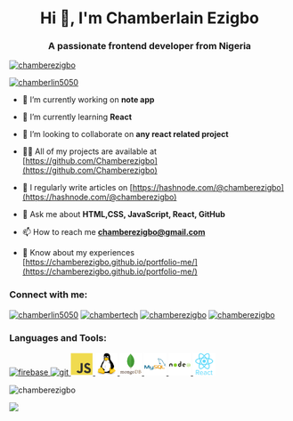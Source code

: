 <h1 align="center">Hi 👋, I'm Chamberlain Ezigbo</h1>
<h3 align="center">A passionate frontend developer from Nigeria</h3>

<p align="left"> <a href="https://github.com/ryo-ma/github-profile-trophy"><img src="https://github-profile-trophy.vercel.app/?username=chamberezigbo" alt="chamberezigbo" /></a> </p>

<p align="left"> <a href="https://twitter.com/chamberlin5050" target="blank"><img src="https://img.shields.io/twitter/follow/chamberlin5050?logo=twitter&style=for-the-badge" alt="chamberlin5050" /></a> </p>

- 🔭 I’m currently working on **note app**

- 🌱 I’m currently learning **React**

- 👯 I’m looking to collaborate on **any react related project**

- 👨‍💻 All of my projects are available at [https://github.com/Chamberezigbo](https://github.com/Chamberezigbo)

- 📝 I regularly write articles on [https://hashnode.com/@chamberezigbo](https://hashnode.com/@chamberezigbo)

- 💬 Ask me about **HTML,CSS, JavaScript, React, GitHub**

- 📫 How to reach me **chamberezigbo@gmail.com**

- 📄 Know about my experiences [https://chamberezigbo.github.io/portfolio-me/](https://chamberezigbo.github.io/portfolio-me/)

<h3 align="left">Connect with me:</h3>
<p align="left">
<a href="https://twitter.com/chamberlin5050" target="blank"><img align="center" src="https://raw.githubusercontent.com/rahuldkjain/github-profile-readme-generator/master/src/images/icons/Social/twitter.svg" alt="chamberlin5050" height="30" width="40" /></a>
<a href="https://linkedin.com/in/chambertech" target="blank"><img align="center" src="https://raw.githubusercontent.com/rahuldkjain/github-profile-readme-generator/master/src/images/icons/Social/linked-in-alt.svg" alt="chambertech" height="30" width="40" /></a>
<a href="https://stackoverflow.com/users/chamberezigbo" target="blank"><img align="center" src="https://raw.githubusercontent.com/rahuldkjain/github-profile-readme-generator/master/src/images/icons/Social/stack-overflow.svg" alt="chamberezigbo" height="30" width="40" /></a>
<a href="https://medium.com/chamberezigbo" target="blank"><img align="center" src="https://raw.githubusercontent.com/rahuldkjain/github-profile-readme-generator/master/src/images/icons/Social/medium.svg" alt="chamberezigbo" height="30" width="40" /></a>
</p>

<h3 align="left">Languages and Tools:</h3>
<p align="left"> <a href="https://firebase.google.com/" target="_blank" rel="noreferrer"> <img src="https://www.vectorlogo.zone/logos/firebase/firebase-icon.svg" alt="firebase" width="40" height="40"/> </a> <a href="https://git-scm.com/" target="_blank" rel="noreferrer"> <img src="https://www.vectorlogo.zone/logos/git-scm/git-scm-icon.svg" alt="git" width="40" height="40"/> </a> <a href="https://developer.mozilla.org/en-US/docs/Web/JavaScript" target="_blank" rel="noreferrer"> <img src="https://raw.githubusercontent.com/devicons/devicon/master/icons/javascript/javascript-original.svg" alt="javascript" width="40" height="40"/> </a> <a href="https://www.linux.org/" target="_blank" rel="noreferrer"> <img src="https://raw.githubusercontent.com/devicons/devicon/master/icons/linux/linux-original.svg" alt="linux" width="40" height="40"/> </a> <a href="https://www.mongodb.com/" target="_blank" rel="noreferrer"> <img src="https://raw.githubusercontent.com/devicons/devicon/master/icons/mongodb/mongodb-original-wordmark.svg" alt="mongodb" width="40" height="40"/> </a> <a href="https://www.mysql.com/" target="_blank" rel="noreferrer"> <img src="https://raw.githubusercontent.com/devicons/devicon/master/icons/mysql/mysql-original-wordmark.svg" alt="mysql" width="40" height="40"/> </a> <a href="https://nodejs.org" target="_blank" rel="noreferrer"> <img src="https://raw.githubusercontent.com/devicons/devicon/master/icons/nodejs/nodejs-original-wordmark.svg" alt="nodejs" width="40" height="40"/> </a> <a href="https://reactjs.org/" target="_blank" rel="noreferrer"> <img src="https://raw.githubusercontent.com/devicons/devicon/master/icons/react/react-original-wordmark.svg" alt="react" width="40" height="40"/> </a> </p>

<p><img align="center" src="https://github-readme-stats.vercel.app/api/top-langs?username=chamberezigbo&show_icons=true&locale=en&layout=compact" alt="chamberezigbo" /></p>

<img 
   src="https://github-readme-stats.vercel.app/api?username=chamberezigbo&show_icons=true&theme=tokyonight" 
/>
